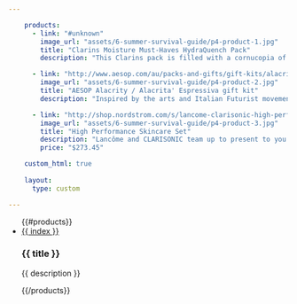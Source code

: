 ```yaml
---

    products:
      - link: "#unknown"
        image_url: "assets/6-summer-survival-guide/p4-product-1.jpg"
        title: "Clarins Moisture Must-Haves HydraQuench Pack"
        description: "This Clarins pack is filled with a cornucopia of hydrating products- laid out beautifully in a classic cream bag."

      - link: "http://www.aesop.com/au/packs-and-gifts/gift-kits/alacrity-gift-kit.html"
        image_url: "assets/6-summer-survival-guide/p4-product-2.jpg"
        title: "AESOP Alacrity / Alacrita' Espressiva gift kit"
        description: "Inspired by the arts and Italian Futurist movement of the early twentieth century, Aesop brings to you a high-quality skincare pack with their own signature flare! This Alacrity kit is only for those equipped with the ‘brisk and cheerful readiness’ to accept it. It is presented in sleek, elegant tin boxes, featuring titles and designs that pay homage to ground-breaking Futurist language, art and typography."

      - link: "http://shop.nordstrom.com/s/lancome-clarisonic-high-performance-skincare-set-321-value/3639478?origin=category-personalizedsort&contextualcategoryid=0&fashionColor=&resultback=336&cm_sp=personalizedsort-_-browseresults-_-1_1_C"
        image_url: "assets/6-summer-survival-guide/p4-product-3.jpg"
        title: "High Performance Skincare Set"
        description: "Lancôme and CLARISONIC team up to present to you an ultimate pampering set so that the perfect complexion is within reach!"
        price: "$273.45"

    custom_html: true
    
    layout:
      type: custom

---
```


<div class="content">
  <ul id="story5-giftset" class="products">
    {{#products}}
    <li class="row v-third">
      <a href="{{ url }}" class="hotspot product col x6" data-track="hotspot:click">
        <div class="image" style="background-image: url('{{ image_url }}')">
          <span class="tag">{{ index }}</span>
        </div>
      </a>
      <div class="details col x6">
        <h3>{{ title }}</h3>
        <p>{{ description }}</p>
      </div>
    </li>
    {{/products}}
  </ul>
</div>
